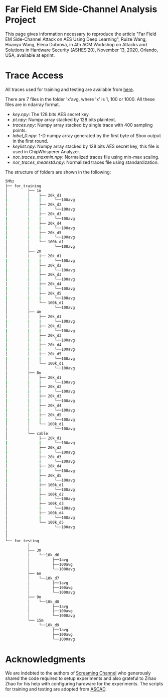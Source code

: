 # Far Field EM Side-Channel Analysis Project

This page gives information necessary to reproduce the article "Far Field EM Side-Channel Attack on AES Using Deep Learning", Ruize Wang, Huanyu Wang, Elena Dubrova, in 4th ACM Workshop on Attacks and Solutions in Hardware Security (ASHES’20), November 13, 2020, Orlando, USA,  available at eprint.


# Trace Access
All traces used for training and testing are available from [here](https://drive.google.com/drive/folders/1RBjtpmGHaCutOn0fNcIsrVSY3RnPrpCv?usp=sharing).

There are 7 files in the folder 'x'avg, where 'x' is 1, 100 or 1000. All these files are in ndarray format.

* *key.npy*: The 128 bits AES secret key.
* *pt.npy*: Numpy array stacked by 128 bits plaintext.
* *traces.npy*: Numpy array stacked by single trace with 400 sampling points.
* *label_0.npy*: 1-D numpy array generated by the first byte of Sbox output in the first round.
* *keylist.npy*: Numpy array stacked by 128 bits AES secret key, this file is used in ChipWhisperer Analyzer.
* *nor_traces_maxmin.npy*: Normalized traces file using min-max scaling.
* *nor_traces_meanstd.npy*: Normalized traces file using standardization.

The structure of folders are shown in the following:

```bash
5Mhz
├── for_training
│         ├── 1m
│         │    ├── 20k_d1
|         |    |      └──100avg
│         │    ├── 20k_d2
|         |    |      └──100avg
│         │    ├── 20k_d3
|         |    |      └──100avg
│         │    ├── 20k_d4
|         |    |      └──100avg
│         │    ├── 20k_d5
|         |    |      └──100avg
│         │    └── 100k_d1
│         │           └──100avg
│         ├── 2m
│         │    ├── 20k_d1
|         |    |      └──100avg
│         │    ├── 20k_d2
|         |    |      └──100avg
│         │    ├── 20k_d3
|         |    |      └──100avg
│         │    ├── 20k_d4
|         |    |      └──100avg
│         │    ├── 20k_d5
|         |    |      └──100avg
│         │    └── 100k_d1
│         │           └──100avg
│         ├── 4m
│         │    ├── 20k_d1
|         |    |      └──100avg
│         │    ├── 20k_d2
|         |    |      └──100avg
│         │    ├── 20k_d3
|         |    |      └──100avg
│         │    ├── 20k_d4
|         |    |      └──100avg
│         │    ├── 20k_d5
|         |    |      └──100avg
│         │    └── 100k_d1
│         │           └──100avg
│         ├── 8m
│         │    ├── 20k_d1
|         |    |      └──100avg
│         │    ├── 20k_d2
|         |    |      └──100avg
│         │    ├── 20k_d3
|         |    |      └──100avg
│         │    ├── 20k_d4
|         |    |      └──100avg
│         │    ├── 20k_d5
|         |    |      └──100avg
│         │    └── 100k_d1
│         │           └──100avg
│         └── cable
│              ├── 20k_d1
|              |      └──100avg
│              ├── 20k_d2
|              |      └──100avg
│              ├── 20k_d3
|              |      └──100avg
│              ├── 20k_d4
|              |      └──100avg
│              ├── 20k_d5
|              |      └──100avg
│              ├── 100k_d1
│              |      └──100avg
│              ├── 100k_d2
│              |      └──100avg
│              ├── 100k_d3
│              |      └──100avg
│              ├── 100k_d4
│              |      └──100avg
│              └── 100k_d5
│                     └──100avg
│           
│           
└── for_testing
          │ 
          ├── 3m
          │    └──10k_d6
          │          ├──1avg   
          │          ├──100avg             
          │          └──1000avg
          ├── 6m
          │    └──10k_d7
          │          ├──1avg   
          │          ├──100avg             
          │          └──1000avg       
          ├── 9m
          │    └──10k_d8
          │          ├──1avg   
          │          ├──100avg             
          │          └──1000avg    
          └── 15m
               └──10k_d9
                     ├──1avg   
                     ├──100avg             
                     └──1000avg
```


# Acknowledgments

We are indebted to the authors of [Screaming Channel](https://github.com/eurecom-s3/screaming_channels) who generously shared the code required to setup experiments and also grateful to Zihao Zhao for his help with configuring hardware for the experiments. The scripts for training and testing are adopted from [ASCAD](https://github.com/ANSSI-FR/ASCAD).
